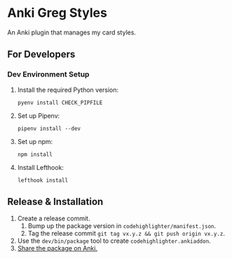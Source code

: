 # Anki Greg Styles

An Anki plugin that manages my card styles.

## For Developers

### Dev Environment Setup

1. Install the required Python version:

   ```shell
   pyenv install CHECK_PIPFILE
   ```

1. Set up Pipenv:

    ```shell
    pipenv install --dev
    ```

1. Set up npm:

    ```shell
    npm install
    ```

1. Install Lefthook:

    ```shell
    lefthook install
    ```

## Release & Installation

1. Create a release commit.
    1. Bump up the package version in `codehighlighter/manifest.json`.
    2. Tag the release commit `git tag vx.y.z && git push origin vx.y.z`.
2. Use the `dev/bin/package` tool to create `codehighlighter.ankiaddon`.
3. [Share the package on Anki.](https://addon-docs.ankiweb.net/#/sharing)
